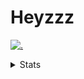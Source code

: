 # Heyzzz  

[![.](https://skillicons.dev/icons?i=js,java)](https://skillicons.dev)  

<details>
<summary>Stats</summary
<!--START_SECTION:waka-->

```txt
JavaScript   15 hrs 24 mins  █████████████▓░░░░░░░░░░░   54.27 %
Rust         5 hrs 59 mins   █████▒░░░░░░░░░░░░░░░░░░░   21.10 %
CSS          4 hrs 57 mins   ████▒░░░░░░░░░░░░░░░░░░░░   17.48 %
JSON         54 mins         ▓░░░░░░░░░░░░░░░░░░░░░░░░   03.18 %
TOML         19 mins         ▒░░░░░░░░░░░░░░░░░░░░░░░░   01.17 %
```

<!--END_SECTION:waka-->
</details>
